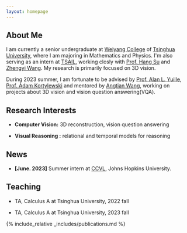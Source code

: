 ```yaml
---
layout: homepage
---
```


## About Me

I am currently a senior undergraduate at [Weiyang College](https://www.wyc.tsinghua.edu.cn/) of [Tsinghua University](https://www.tsinghua.edu.cn/), where I am majoring in Mathematics and Physics. I'm also serving as an intern at [TSAIL](https://ml.cs.tsinghua.edu.cn/), working closly with [Prof. Hang Su](https://www.suhangss.me/) and [Zhengyi Wang](https://thuwzy.github.io/). My research is primarily focused on 3D vision. 

During 2023 summer, I am fortunate to be advised by [Prof. Alan L. Yuille](https://www.cs.jhu.edu/~ayuille/), [Prof. Adam Kortylewski](https://gvrl.mpi-inf.mpg.de/) and mentored by [Angtian Wang](https://scholar.google.com/citations?user=YR7re-cAAAAJ&hl=en&oi=ao), working on projects about 3D vision and vision question answering(VQA).

## Research Interests

- **Computer Vision:** 3D reconstruction, vision question answering

- **Visual Reasoning :** relational and temporal models for reasoning


## News

- **[June. 2023]** Summer intern at [CCVL](https://ccvl.jhu.edu/), Johns Hopkins University.

## Teaching

- TA, Calculus A at Tsinghua University, 2022 fall

- TA, Calculus A at Tsinghua University, 2023 fall

{% include_relative _includes/publications.md %}

<!-- {% include_relative _includes/services.md %} -->


